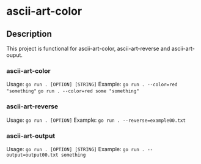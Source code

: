 # ascii-art-color

## Description

This project is functional for ascii-art-color, ascii-art-reverse and ascii-art-ouput. 

### ascii-art-color

Usage:
`go run . [OPTION] [STRING]`
Example:
`go run . --color=red "something"`
`go run . --color=red some "something"`

### ascii-art-reverse

Usage: 
`go run . [OPTION]`
Example:
`go run . --reverse=example00.txt`

### ascii-art-output

Usage:
`go run . [OPTION] [STRING]`
Example:
`go run . --output=output00.txt something`
